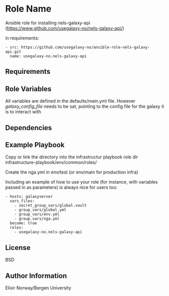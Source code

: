 Role Name
=========

Ansible role for installing nels-galaxy-api (https://www.github.com/usegalaxy-no/nels-galaxy-api/)


in requirements:

    - src: https://github.com/usegalaxy-no/ansible-role-nels-galaxy-api.git
      name: usegalaxy-no.nels-galaxy-api



Requirements
------------


Role Variables
--------------

All variables are defined in the defaults/main.yml file. However *galaxy_config_file* needs to be sat, pointing to the config file for the galaxy it is to interact with 


Dependencies
------------


Example Playbook
----------------

Copy or link the directory into the infrastructur playbook role dir infrastructure-playbook/env/common/roles/

Create the nga.yml in env/test (or env/main for production infra)

Including an example of how to use your role (for instance, with variables passed in as parameters) is always nice for users too:

    - hosts: galaxyserver
      vars_files:
        - secret_group_vars/global.vault
        - group_vars/global.yml
        - group_vars/env.yml
        - group_vars/nga.yml
      become: true
      roles:
        - usegalaxy-no.nels-galaxy-api

License
-------

BSD

Author Information
------------------

Elixir Norway/Bergen University
